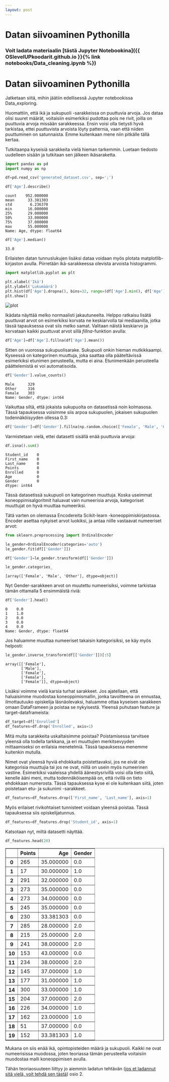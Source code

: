 ```yaml
---
layout: post
---
```


# Datan siivoaminen Pythonilla

### Voit ladata materiaalin [tästä Jupyter Notebookina]({{ OSlevelUPkoodarit.github.io }}{% link notebooks/Data_cleaning.ipynb %})


# Datan siivoaminen Pythonilla

Jatketaan siitä, mihin jäätiin edellisessä Jupyter notebookissa Data_exploring.

Huomattiin, että ikä ja sukupuoli -sarakkeissa on puuttuvia arvoja. Jos dataa olisi suuret määrät, voitaisiin esimerkiksi pudottaa pois ne rivit, joilla on puuttuvia arvoja missään sarakkeessa. Ensin voisi olla tietysti hyvä tarkistaa, ettei puuttuvista arvoista löyty patternia, vaan että niiden puuttuminen on satunnaista. Emme kuitenkaan mene niin pitkälle tällä kertaa.

Tutkitaanpa kyseisiä sarakkeita vielä hieman tarkemmin. Luetaan tiedosto uudelleen sisään ja tutkitaan sen jälkeen ikäsaraketta. 


```python
import pandas as pd
import numpy as np

df=pd.read_csv('generated_dataset.csv', sep=';')
```


```python
df['Age'].describe()
```




    count    952.000000
    mean      33.381303
    std        6.236370
    min       16.000000
    25%       29.000000
    50%       33.000000
    75%       37.000000
    max       55.000000
    Name: Age, dtype: float64




```python
df['Age'].median()
```




    33.0



Erilaisten datan tunnuslukujen lisäksi dataa voidaan myös plotata matplotlib-kirjaston avulla. Piirretään ikä-sarakkeessa olevista arvoista histogrammi.


```python
import matplotlib.pyplot as plt

plt.xlabel('Ikä')
plt.ylabel('Lukumäärä')
plt.hist(df['Age'].dropna(), bins=32, range=(df['Age'].min(), df['Age'].max()))
plt.show()
```


![plot](../../../css/output_5_0.png)


Ikädata näyttää melko normaalisti jakautuneelta. Helppo ratkaisu lisätä puuttuvat arvot on esimerkiksi korvata ne keskiarvolla tai mediaanilla, jotka tässä tapauksessa ovat siis melko samat. Valitaan näistä keskiarvo ja korvataan kaikki puuttuvat arvot sillä *fillna*-funktion avulla:


```python
df['Age']=df['Age'].fillna(df['Age'].mean())
```

Sitten on vuorossa sukupuolisarake. Sukupuoli onkin hieman mutkikkaampi. Kyseessä on kategorinen muuttuja, joka saattaa olla pääteltävissä esimerkiksi etunimen perusteella, mutta ei aina. Etunimenkään perusteella päättelemistä ei voi automatisoida.


```python
df['Gender'].value_counts()
```




    Male      329
    Other     316
    Female    303
    Name: Gender, dtype: int64



Vaikuttaa siltä, että jokaista sukupuolta on datasetissä noin kolmasosa. Tässä tapauksessa voisimme siis arpoa sukupuolen, jokaisen sukupuolen todennäköisyyden ollessa 0.3:


```python
df['Gender']=df['Gender'].fillna(np.random.choice(['Female', 'Male', 'Other'], p=[1/3, 1/3, 1/3]))
```

Varmistetaan vielä, ettei datasetti sisällä enää puuttuvia arvoja:


```python
df.isna().sum()
```




    Student_id    0
    First_name    0
    Last_name     0
    Points        0
    Enrolled      0
    Age           0
    Gender        0
    dtype: int64



Tässä datasetissä sukupuoli on kategorinen muuttuja. Koska useimmat koneoppimisalgoritmit haluavat vain numeerisia arvoja, kategoriset muuttujat on hyvä muuttaa numeeriksi. 

Tätä varten on olemassa Encodereita Scikit-learn -koneoppimiskirjastossa. Encoder asettaa nykyiset arvot luokiksi, ja antaa niille vastaavat numeeriset arvot:


```python
from sklearn.preprocessing import OrdinalEncoder

le_gender=OrdinalEncoder(categories='auto')
le_gender.fit(df[['Gender']])

df['Gender']=le_gender.transform(df[['Gender']])

le_gender.categories_
```




    [array(['Female', 'Male', 'Other'], dtype=object)]



Nyt Gender-sarakkeen arvot on muutettu numeerisiksi, voimme tarkistaa tämän ottamalla 5 ensimmäistä riviä:


```python
df['Gender'].head()
```




    0    0.0
    1    1.0
    2    0.0
    3    0.0
    4    0.0
    Name: Gender, dtype: float64



Jos haluamme muuttaa numeeriset takaisin kategorisiksi, se käy myös helposti:


```python
le_gender.inverse_transform(df[['Gender']])[:5]
```




    array([['Female'],
           ['Male'],
           ['Female'],
           ['Female'],
           ['Female']], dtype=object)



Lisäksi voimme vielä karsia turhat sarakkeet. Jos ajatellaan, että haluaisimme muodostaa koneoppimismallin, jonka tavoitteena on ennustaa, ilmottautuuko opiskelija läsnäolevaksi, haluamme ottaa kyseisen sarakkeen omaan DataFrameen ja poistaa se nykyisestä. Yleensä puhutaan feature ja target-dataframeista:


```python
df_target=df['Enrolled']
df_features=df.drop('Enrolled', axis=1)
```

Mitä muita sarakkeita uskaltaisimme poistaa?
Poistamisessa tarvitsee yleensä olla todella tarkkana, ja eri muuttujien merkitsevyyden mittaamiseksi on erilaisia menetelmiä. Tässä tapauksessa menemme kuitenkin mutulla.

Nimet ovat yleensä hyviä ehdokkaita poistettavaksi, jos ne eivät ole kategorisia muuttujia tai jos ne ovat, niillä on usein myös numeerinen vastine. Esimerkiksi vaaleissa yhdellä äänestysrivillä voisi olla tieto siitä, kenelle ääni meni, mutta todennäköisempää on, että rivillä on tieto ehdokkaan numerosta. Tässä tapauksessa kyse ei ole kuitenkaan siitä, joten poistetaan etu- ja sukunimi -sarakkeet.


```python
df_features=df_features.drop(['First_name', 'Last_name'], axis=1)
```

Myös erilaiset rivikohtaiset tunnisteet voidaan yleensä poistaa. Tässä tapauksessa siis opiskelijatunnus.


```python
df_features=df_features.drop('Student_id', axis=1)
```

Katsotaan nyt, miltä datasetti näyttää.


```python
df_features.head(20)
```




<div>
<style scoped>
    .dataframe tbody tr th:only-of-type {
        vertical-align: middle;
    }

    .dataframe tbody tr th {
        vertical-align: top;
    }

    .dataframe thead th {
        text-align: right;
    }
</style>
<table border="1" class="dataframe">
  <thead>
    <tr style="text-align: right;">
      <th></th>
      <th>Points</th>
      <th>Age</th>
      <th>Gender</th>
    </tr>
  </thead>
  <tbody>
    <tr>
      <th>0</th>
      <td>265</td>
      <td>35.000000</td>
      <td>0.0</td>
    </tr>
    <tr>
      <th>1</th>
      <td>17</td>
      <td>30.000000</td>
      <td>1.0</td>
    </tr>
    <tr>
      <th>2</th>
      <td>291</td>
      <td>32.000000</td>
      <td>0.0</td>
    </tr>
    <tr>
      <th>3</th>
      <td>273</td>
      <td>35.000000</td>
      <td>0.0</td>
    </tr>
    <tr>
      <th>4</th>
      <td>273</td>
      <td>34.000000</td>
      <td>0.0</td>
    </tr>
    <tr>
      <th>5</th>
      <td>245</td>
      <td>35.000000</td>
      <td>0.0</td>
    </tr>
    <tr>
      <th>6</th>
      <td>230</td>
      <td>33.381303</td>
      <td>0.0</td>
    </tr>
    <tr>
      <th>7</th>
      <td>285</td>
      <td>28.000000</td>
      <td>2.0</td>
    </tr>
    <tr>
      <th>8</th>
      <td>215</td>
      <td>25.000000</td>
      <td>2.0</td>
    </tr>
    <tr>
      <th>9</th>
      <td>241</td>
      <td>38.000000</td>
      <td>2.0</td>
    </tr>
    <tr>
      <th>10</th>
      <td>153</td>
      <td>43.000000</td>
      <td>0.0</td>
    </tr>
    <tr>
      <th>11</th>
      <td>234</td>
      <td>38.000000</td>
      <td>2.0</td>
    </tr>
    <tr>
      <th>12</th>
      <td>145</td>
      <td>37.000000</td>
      <td>1.0</td>
    </tr>
    <tr>
      <th>13</th>
      <td>177</td>
      <td>31.000000</td>
      <td>1.0</td>
    </tr>
    <tr>
      <th>14</th>
      <td>300</td>
      <td>33.000000</td>
      <td>1.0</td>
    </tr>
    <tr>
      <th>15</th>
      <td>204</td>
      <td>37.000000</td>
      <td>2.0</td>
    </tr>
    <tr>
      <th>16</th>
      <td>226</td>
      <td>34.000000</td>
      <td>1.0</td>
    </tr>
    <tr>
      <th>17</th>
      <td>162</td>
      <td>23.000000</td>
      <td>1.0</td>
    </tr>
    <tr>
      <th>18</th>
      <td>51</td>
      <td>37.000000</td>
      <td>0.0</td>
    </tr>
    <tr>
      <th>19</th>
      <td>152</td>
      <td>33.381303</td>
      <td>1.0</td>
    </tr>
  </tbody>
</table>
</div>



Mukana on siis enää ikä, opintopisteiden määrä ja sukupuoli. Kaikki ne ovat numeerisissa muodossa, joten teoriassa tämän perusteella voitaisiin muodostaa malli koneoppimisen avulla.

Tähän teoriaosuuteen liittyy jo aiemmin ladatun tehtävän ([jos et ladannut sitä vielä, voit tehdä sen tästä](Python_exercise.ipynb)) osio 2.



